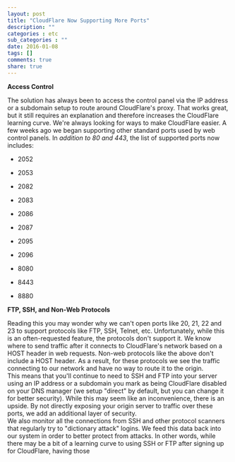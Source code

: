 ```yaml
---
layout: post
title: "CloudFlare Now Supporting More Ports"
description: ""
categories : etc
sub_categories : ""
date: 2016-01-08
tags: []
comments: true
share: true
---
```


**Access Control**

The solution has always been to access the control panel via the IP address or
a subdomain setup to route around CloudFlare's proxy. That works great, but it
still requires an explanation and therefore increases the CloudFlare learning
curve. We're always looking for ways to make CloudFlare easier. A few weeks
ago we began supporting other standard ports used by web control panels. In
_addition to 80 and 443_, the list of supported ports now includes:

  

  * 2052
  * 2053  

  * 2082  

  * 2083  

  * 2086  

  * 2087  

  * 2095  

  * 2096  

  * 8080  

  * 8443  

  * 8880  

  

**FTP, SSH, and Non-Web Protocols**  

Reading this you may wonder why we can't open ports like 20, 21, 22 and 23 to
support protocols like FTP, SSH, Telnet, etc. Unfortunately, while this is an
often-requested feature, the protocols don't support it. We know where to send
traffic after it connects to CloudFlare's network based on a HOST header in
web requests. Non-web protocols like the above don't include a HOST header. As
a result, for these protocols we see the traffic connecting to our network and
have no way to route it to the origin.  
This means that you'll continue to need to SSH and FTP into your server using
an IP address or a subdomain you mark as being CloudFlare disabled on your DNS
manager (we setup "direct" by default, but you can change it for better
security). While this may seem like an inconvenience, there is an upside. By
not directly exposing your origin server to traffic over these ports, we add
an additional layer of security.  
We also monitor all the connections from SSH and other protocol scanners that
regularly try to "dictionary attack" logins. We feed this data back into our
system in order to better protect from attacks. In other words, while there
may be a bit of a learning curve to using SSH or FTP after signing up for
CloudFlare, having those  


